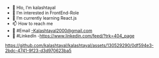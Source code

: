 - 👋 Hlo, I’m kalashtayal
- 👀 I’m interested in FrontEnd-Role
- 🌱 I’m currently learning React.js
- 📫 How to reach me
- 💞️ #Email -Kalashtayal2000@gmail.com
- 👀 #LinkedIn -https://www.linkedin.com/feed/?trk=404_page
  




https://github.com/kalashtayal/kalashtayal/assets/130529290/0df594e3-2bdc-4741-9f23-d3d970623ba5

